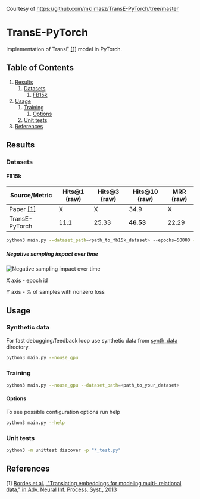 Courtesy of https://github.com/mklimasz/TransE-PyTorch/tree/master

# TransE-PyTorch
Implementation of TransE [[1]](#references) model in PyTorch.

## Table of Contents
1. [Results](#results)
    1. [Datasets](#datasets)
        1. [FB15k](#fb15k)
2. [Usage](#usage)
    1. [Training](#training)
        1. [Options](#options)
    2. [Unit tests](#unit-tests)
3. [References](#references)

## Results

### Datasets

#### FB15k

| Source/Metric  | Hits@1 (raw) | Hits@3 (raw) | Hits@10 (raw) | MRR (raw) |
| ---------------| ------------ | ------------ | ------------- | --------- |
| Paper [[1]](#references) | X | X | 34.9 | X |
| TransE-PyTorch | 11.1 | 25.33 | **46.53** | 22.29 |

```bash
python3 main.py --dataset_path=<path_to_fb15k_dataset> --epochs=50000 --batch_size=128
```

##### Negative sampling impact over time

![Negative sampling impact over time](images/loss_impacting_samples.svg)

X axis - epoch id

Y axis - % of samples with nonzero loss
 
## Usage

### Synthetic data
For fast debugging/feedback loop use synthetic data from [synth_data](synth_data) directory.
```bash
python3 main.py --nouse_gpu
```
### Training
```bash
python3 main.py --nouse_gpu --dataset_path=<path_to_your_dataset>
```
#### Options
To see possible configuration options run help
```bash
python3 main.py --help
```
### Unit tests
```bash
python3 -m unittest discover -p "*_test.py"
```

## References
[1] [Bordes et al., "Translating embeddings for modeling multi- relational data," in Adv. Neural Inf. Process. Syst., 2013](http://papers.nips.cc/paper/5071-translating-embeddings-for-modeling-multi-relational-data.pdf)
